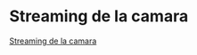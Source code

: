# Streaming de la camara


[Streaming de la camara](https://randomnerdtutorials.com/video-streaming-with-raspberry-pi-camera/)
